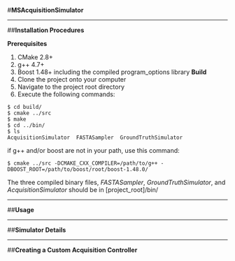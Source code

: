 #**MSAcquisitionSimulator**

***
##**Installation Procedures**   
  
**Prerequisites**  
1. CMake 2.8+
2. g++ 4.7+
3. Boost 1.48+ including the compiled program_options library
**Build**  
1. Clone the project onto your computer
2. Navigate to the project root directory  
3. Execute the following commands:
```Shell
$ cd build/
$ cmake ../src
$ make
$ cd ../bin/
$ ls
AcquisitionSimulator  FASTASampler  GroundTruthSimulator
```
if g++ and/or boost are not in your path, use this command:
```Shell
$ cmake ../src -DCMAKE_CXX_COMPILER=/path/to/g++ -DBOOST_ROOT=/path/to/boost/root/boost-1.48.0/
```
The three compiled binary files, *FASTASampler*, *GroundTruthSimulator*, and *AcquisitionSimulator* should be in [project_root]/bin/
*** 
##**Usage**  
***
##**Simulator Details**
***
##**Creating a Custom Acquisition Controller**
